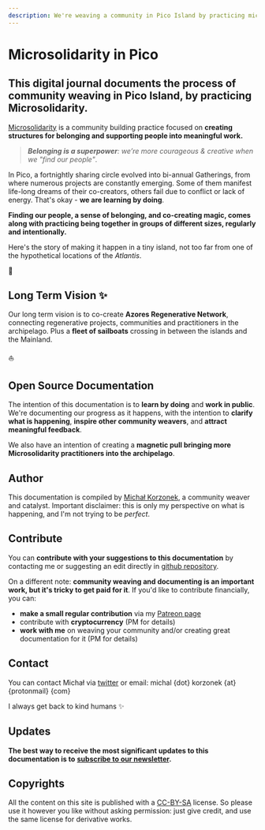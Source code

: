 ```yaml
---
description: We're weaving a community in Pico Island by practicing microsolidarity. Here's our documentation.
---
```


# Microsolidarity in Pico

## This digital journal documents the process of community weaving in Pico Island, by practicing Microsolidarity.

[Microsolidarity](https://www.microsolidarity.cc/) is a community building practice focused on **creating structures for belonging and supporting people into meaningful work.**

> ***Belonging is a superpower**: we’re more courageous & creative when we "find our people"*. 

In Pico, a fortnightly sharing circle evolved into bi-annual Gatherings, from where numerous projects are constantly emerging. Some of them manifest life-long dreams of their co-creators, others fail due to conflict or lack of energy. That's okay - **we are learning by doing**. 

**Finding our people, a sense of belonging, and co-creating magic, comes along with practicing being together in groups of different sizes, regularly and intentionally.** 

Here's the story of making it happen in a tiny island, not too far from one of the hypothetical locations of the *Atlantis*.

🌱

## Long Term Vision ✨
Our long term vision is to co-create **Azores Regenerative Network**, connecting regenerative projects, communities and practitioners in the archipelago. Plus a **fleet of sailboats** crossing in between the islands and the Mainland.

⛵️

## Open Source Documentation
The intention of this documentation is to **learn by doing** and **work in public**. We're documenting our progress as it happens, with the intention to **clarify what is happening**, **inspire other community weavers**, and **attract meaningful feedback**.

We also have an intention of creating a **magnetic pull bringing more Microsolidarity practitioners into the archipelago**.

## Author
This documentation is compiled by [Michał Korzonek](https://michalkorzonek.com), a community weaver and catalyst. Important disclaimer: this is only my perspective on what is happening, and I'm not trying to be *perfect*. 

## Contribute
You can **contribute with your suggestions to this documentation** by contacting me or suggesting an edit directly in [github repository](https://github.com/heymichal/pico).

On a different note: **community weaving and documenting is an important work, but it's tricky to get paid for it**. If you'd like to contribute financially, you can:

- **make a small regular contribution** via my [Patreon page](https://www.patreon.com/michalkorzonek)
- contribute with **cryptocurrency** (PM for details)
- **work with me** on weaving your community and/or creating great documentation for it (PM for details)

## Contact
You can contact Michał via [twitter](https://twitter.com/michalkorzonek) or email: michal {dot} korzonek {at} {protonmail} {com}

I always get back to kind humans ✨

## Updates
**The best way to receive the most significant updates to this documentation is to** [**subscribe to our newsletter**](https://picomicrosolidarity.substack.com)**.**

## Copyrights
All the content on this site is published with a [CC-BY-SA](https://creativecommons.org/licenses/by-sa/4.0/) license. So please use it however you like without asking permission: just give credit, and use the same license for derivative works.